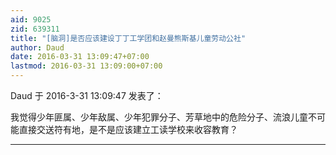 ```yaml
---
aid: 9025
zid: 639311
title: "[脑洞]是否应该建设丁丁工学团和赵曼熊斯基儿童劳动公社"
author: Daud
date: 2016-03-31 13:09:47+07:00
lastmod: 2016-03-31 13:09:00+07:00
---
```


Daud 于 2016-3-31 13:09:47 发表了：

我觉得少年匪属、少年敌属、少年犯罪分子、芳草地中的危险分子、流浪儿童不可能直接交送符有地，是不是应该建立工读学校来收容教育？

---

